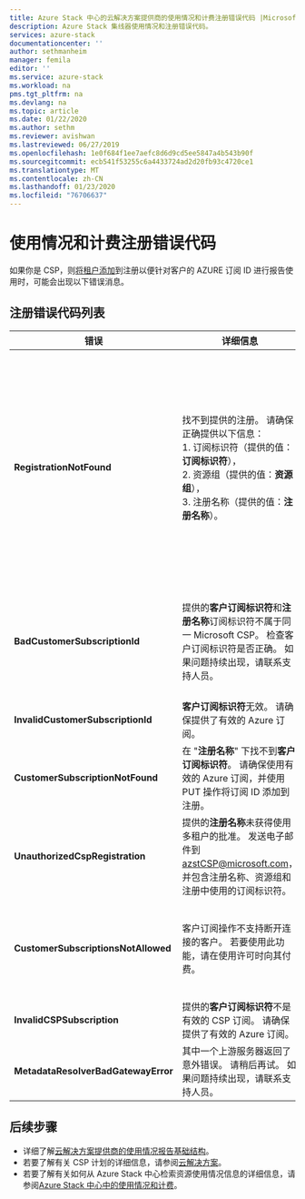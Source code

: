 ```yaml
---
title: Azure Stack 中心的云解决方案提供商的使用情况和计费注册错误代码 |Microsoft Docs
description: Azure Stack 集线器使用情况和注册错误代码。
services: azure-stack
documentationcenter: ''
author: sethmanheim
manager: femila
editor: ''
ms.service: azure-stack
ms.workload: na
pms.tgt_pltfrm: na
ms.devlang: na
ms.topic: article
ms.date: 01/22/2020
ms.author: sethm
ms.reviewer: avishwan
ms.lastreviewed: 06/27/2019
ms.openlocfilehash: 1e0f684f1ee7aefc8d6d9cd5ee5847a4b543b90f
ms.sourcegitcommit: ecb541f53255c6a4433724ad2d20fb93c4720ce1
ms.translationtype: MT
ms.contentlocale: zh-CN
ms.lasthandoff: 01/23/2020
ms.locfileid: "76706637"
---
```

# <a name="usage-and-billing-registration-error-codes"></a>使用情况和计费注册错误代码

如果你是 CSP，则[将租户添加](azure-stack-csp-ref-operations.md#add-tenant-to-registration)到注册以便针对客户的 AZURE 订阅 ID 进行报告使用时，可能会出现以下错误消息。

## <a name="list-of-registration-error-codes"></a>注册错误代码列表

| 错误                           | 详细信息                                                                                                                                                                                                                                                                                                                           | 注释                                                                                                                                                                                                                                                                                                                                                                                                                                                                                                                                                                                                            |
|---------------------------------|-----------------------------------------------------------------------------------------------------------------------------------------------------------------------------------------------------------------------------------------------------------------------------------------------------------------------------------|---------------------------------------------------------------------------------------------------------------------------------------------------------------------------------------------------------------------------------------------------------------------------------------------------------------------------------------------------------------------------------------------------------------------------------------------------------------------------------------------------------------------------------------------------------------------------------------------------------------------|
| **RegistrationNotFound**            | 找不到提供的注册。 请确保正确提供以下信息：<br>1. 订阅标识符（提供的值：**订阅标识符**），<br>2. 资源组（提供的值：**资源组**），<br>3. 注册名称（提供的值：**注册名称**）。                             | 当指向初始注册的信息不正确时，通常会发生此错误。 如果需要验证注册的资源组和名称，可以通过列出所有资源在 Azure 门户中找到该资源组和名称。 如果找到多个注册资源，请查看 "属性" 中的**CloudDeploymentID** ，并选择其**CloudDeploymentID**与云的匹配项。 若要查找**CloudDeploymentID**，可以在 Azure Stack 集线器上使用此 PowerShell 命令：<br>`$azureStackStampInfo = Invoke-Command -Session $session -ScriptBlock { Get-AzureStackStampInformation }` |
| **BadCustomerSubscriptionId**       | 提供的**客户订阅标识符**和**注册名称**订阅标识符不属于同一 Microsoft CSP。 检查客户订阅标识符是否正确。 如果问题持续出现，请联系支持人员。 | 当客户订阅是 CSP 订阅，但它汇总到不同于初始注册中使用的订阅的 CSP 伙伴时，会出现此错误。 进行此项检查是为了防止发生这种情况，这会导致为 CSP 伙伴计费，而该合作伙伴对使用的 Azure Stack 中心不负责。                                                                                                                                                                                                                                                                          |
| **InvalidCustomerSubscriptionId**   | **客户订阅标识符**无效。 请确保提供了有效的 Azure 订阅。                                                                                                                                                                         |                                                                                                                                                                                                                                                                                                                                                                                                                                                                                                                                                                                                                     |
| **CustomerSubscriptionNotFound**    | 在 "**注册名称**" 下找不到**客户订阅标识符**。 请确保使用有效的 Azure 订阅，并使用 PUT 操作将订阅 ID 添加到注册。                                                   | 如果尝试 v 已将某个租户添加到订阅，但找不到与该注册关联的客户订阅，则会发生此错误。 客户尚未添加到注册，或订阅 ID 未正确写入。                                                                                                                                                                                                                                                                                                                                |
| **UnauthorizedCspRegistration**     | 提供的**注册名称**未获得使用多租户的批准。 发送电子邮件到 azstCSP@microsoft.com，并包含注册名称、资源组和注册中使用的订阅标识符。                                                                                    | 必须为 Microsoft 的多租户批准注册，然后才能开始向其添加租户。                                                                                                                                                                                                                                                                                                                                                                                             |
| **CustomerSubscriptionsNotAllowed** | 客户订阅操作不支持断开连接的客户。 若要使用此功能，请在使用许可时向其付费。                                                                                                                                                                    | 尝试添加租户的注册是一个容量注册;也就是说，创建注册后，使用参数 `BillingModel Capacity`。 只允许使用即用即付注册来添加租户。 必须使用参数 `BillingModel PayAsYouUse`重新注册。                                                                                                                                                                                                                                                                                          |
| **InvalidCSPSubscription**          | 提供的**客户订阅标识符**不是有效的 CSP 订阅。 请确保提供了有效的 Azure 订阅。                                                                                                                                                        | 这很可能是因为客户订阅键入错误。                                                                                                                                                                                                                                                                                                                                                                                                                                                                                                                                        |
| **MetadataResolverBadGatewayError** | 其中一个上游服务器返回了意外错误。 请稍后再试。 如果问题持续出现，请联系支持人员。                                                                                                                                                                                                |                                                                                                                                                                                                                                                                                                                                                                                                                                                                                                                                                                                                                     |

## <a name="next-steps"></a>后续步骤

- 详细了解[云解决方案提供商的使用情况报告基础结构](azure-stack-csp-ref-infrastructure.md)。
- 若要了解有关 CSP 计划的详细信息，请参阅[云解决方案](https://partner.microsoft.com/solutions/microsoft-cloud-solutions)。
- 若要了解有关如何从 Azure Stack 中心检索资源使用情况信息的详细信息，请参阅[Azure Stack 中心中的使用情况和计费](azure-stack-billing-and-chargeback.md)。
